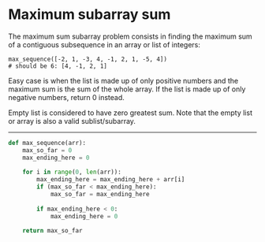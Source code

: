 # Maximum subarray sum

The maximum sum subarray problem consists in finding the maximum sum of a contiguous subsequence in an array or list of integers:

```
max_sequence([-2, 1, -3, 4, -1, 2, 1, -5, 4])
# should be 6: [4, -1, 2, 1]
```

Easy case is when the list is made up of only positive numbers and the maximum sum is the sum of the whole array. If the list is made up of only negative numbers, return 0 instead.

Empty list is considered to have zero greatest sum. Note that the empty list or array is also a valid sublist/subarray.

---

```py
def max_sequence(arr):
    max_so_far = 0
    max_ending_here = 0
    
    for i in range(0, len(arr)):
        max_ending_here = max_ending_here + arr[i]
        if (max_so_far < max_ending_here):
            max_so_far = max_ending_here
        
        if max_ending_here < 0:
            max_ending_here = 0
        
    return max_so_far
```
